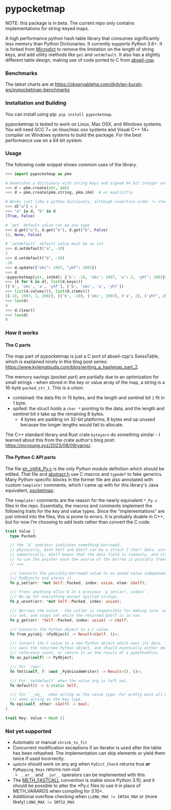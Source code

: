 # pypocketmap

NOTE: this package is in beta. The current repo only contains implementations
for string-keyed maps.

A high performance python hash table library that consumes significantly less
memory than Python Dictionaries. It currently supports Python 3.6+. It is forked from
[Microdict](https://github.com/touqir14/Microdict) to remove the limitation on the
length of string keys, and add utility methods like `get` and `setdefault`.
It also has a slightly different table design, making use of code ported to
C from [abseil-cpp](https://github.com/abseil/abseil-cpp).

### Benchmarks
The latest charts are at https://observablehq.com/@dylan-burati-ws/pypocketmap-benchmarks

### Installation and Building
You can install using pip: `pip install pypocketmap`.

pypocketmap is tested to work on Linux, Mac OSX, and Windows systems. You will need
GCC 7+ on linux/mac osx systems and Visual C++ 14+ compiler on Windows systems to
build the package. For the best performance use on a 64 bit system.

### Usage
The following code snippet shows common uses of the library.

```python
>>> import pypocketmap as pkm

# Generates a dictionary with string keys and signed 64 bit integer values.
>>> d = pkm.create(str, int)
>>> d = pkm.create(pkm.string, pkm.i64)  # or explicitly

# Works just like a python dictionary, although insertion order != iteration order
>>> d["a"] = 2
>>> "a" in d, "b" in d
(True, False)

# `get` default value can be any type
>>> d.get("a"), d.get("b"), d.get("b", False)
(2, None, False)

# `setdefault` default value must be an int
>>> d.setdefault("a", -10)
2
>>> d.setdefault("b", -10)
-10
>>> d.update({"okc": 1997, "yhf": 2002})
>>> d
<pypocketmap[str, int64]: {'b': -10, 'okc': 1997, 'a': 2, 'yhf': 2002}>
>>> [k for k in d], list(d.keys())
(['b', 'okc', 'a', 'yhf'], ['b', 'okc', 'a', 'yhf'])
>>> list(d.values()), list(d.items())
([-10, 1997, 2, 2002], [('b', -10), ('okc', 1997), ('a', 2), ('yhf', 2002)])
>>> len(d)
4
>>> d.clear()
>>> len(d)
0

```

### How it works

#### The C parts

The map part of pypocketmap is just a C port of abseil-cpp's SwissTable, which is explained nicely in this blog post series: https://www.kylematsuda.com/blog/writing_a_hashmap_part_2.

The memory savings (pocket part) are partially due to an optimization for small strings - when stored in
the key or value array of the map, a string is a 16-byte `packed_str_t`. This is a union:

- contained: the data fits in 15 bytes, and the length and sentinel bit `1` fit in 1 byte.
- spilled: the struct holds a `char *` pointing to the data, and the length and sentinel bit `0` take up
  the remaining 8 bytes.
  - 4 bytes are padding on 32-bit platforms; 8 bytes end up unused because the longer lengths would fail
    to allocate.

The C++ standard library and Rust crate `byteyarn` do something similar - I learned about this from
the crate author's blog post: https://mcyoung.xyz/2023/08/09/yarns/.

#### The Python C API parts

The file [str\_int64\_Py.c](./pypocketmap/str_int64_Py.c) is the only Python module definition which should
be edited. That file and [abstract.h](./pypocketmap/abstract.h) use C macros and `typedef` to fake generics.
Many Python-specific blocks in the former file are also annotated with custom `template!` comments, which
I came up with for this library's Java equivalent, [pocketmap](https://github.com/dylanburati/pocketmap).

The `template!` comments are the reason for the nearly equivalent `*_Py.c` files in the repo. Essentially,
the macros and comments implement the following traits for the key and value types. Since the
"implementations" are just inlined into the files, this is prone to errors. It is probably doable in C++,
but for now I'm choosing to add tests rather than convert the C code.

```rust
trait Value {
  type Packed;

  // the `&` operator indicates something borrowed.
  // physically, both Self and &Self can be a struct { char* data, uint64_t len }
  // semantically, &Self means that the data field is readonly, and its not safe
  // to use the pointer once the source of the borrow is possibly freed/dropped.
  // ===

  /// Converts the possibly-borrowed value to an owned value independent of any
  /// PyObjects and stores it.
  fn p_set(arr: *mut Self::Packed, index: usize, elem: &Self);

  /// Frees anything alloc'd in a previous `p_set(arr, index)`.
  /// No-op for everything except spilled strings.
  fn p_unset(arr: *mut Self::Packed, index: usize);

  /// Borrows the value - the caller is responsible for making sure `arr[index]` is
  /// set, and stays set while the returned &Self is in use.
  fn p_get(arr: *Self::Packed, index: usize) -> &Self;

  /// Converts the Python object to a C value.
  fn from_py(obj: &PyObject) -> Result<&Self, ()>;

  /// Convert the C value to a new Python object which owns its data. The caller
  /// owns the returned Python object, and should eventually either decrement its
  /// reference count, or return it as the result of a pymethodfunc.
  fn as_py(&self) -> PyObject;

  /// For `repr`.
  fn fmt(&self, f: &mut _PyUnicodeWriter) -> Result<(), ()>;

  /// For `setdefault` when the value arg is left out.
  fn default() -> &'static Self;

  /// For `__eq__` when acting as the value type. For pretty much all methods
  /// when acting as the key type.
  fn eq(&self, other: &Self) -> bool;
}

trait Key: Value + Hash {}
```

### Not yet supported

- Automatic or manual `shrink_to_fit`
- Concurrent modification exceptions if an iterator is used after the table has been rehashed. The
  implementation can skip elements or yield them twice if used incorrectly.
- `update` should work on any arg when `PyDict_Check` returns true ***or*** `PyMapping_Keys` returns non-null
    - `__or__` and `__ior__` operators can be implemented with this
- The [METH\_FASTCALL](https://docs.python.org/3/c-api/structures.html#c.METH_FASTCALL) convention is
  stable since Python 3.10, and it should be possible to alter the \*Py.c files to use it in place of
  METH\_VARARGS when compiling for 3.10+.
- Additional overflow checking when `LLONG_MAX != INT64_MAX` or (more likely) `LONG_MAX != INT32_MAX`

